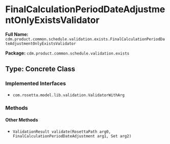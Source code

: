 # FinalCalculationPeriodDateAdjustmentOnlyExistsValidator

**Full Name:** `cdm.product.common.schedule.validation.exists.FinalCalculationPeriodDateAdjustmentOnlyExistsValidator`

**Package:** `cdm.product.common.schedule.validation.exists`

## Type: Concrete Class

### Implemented Interfaces

- `com.rosetta.model.lib.validation.ValidatorWithArg`

### Methods

#### Other Methods

- `ValidationResult validate(RosettaPath arg0, FinalCalculationPeriodDateAdjustment arg1, Set arg2)`

